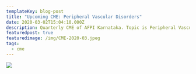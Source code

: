 ```yaml
---
templateKey: blog-post
title: "Upcoming CME: Peripheral Vascular Disorders"
date: 2020-03-02T15:04:10.000Z
description: Quarterly CME of AFPI Karnataka. Topic is Peripheral Vascular Disorders
featuredpost: true
featuredimage: /img/CME-2020-03.jpeg
tags:
  - cme
---
```


![](/img/CME-2020-03.jpeg)

